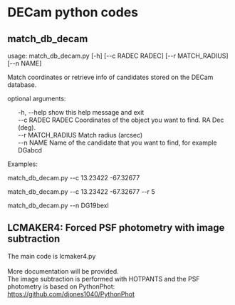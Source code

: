 # DECam python codes

## match_db_decam 

usage: match_db_decam.py [-h] [--c RADEC RADEC] [--r MATCH_RADIUS] [--n NAME] <br>

Match coordinates or retrieve info of candidates stored on the DECam database. <br>

optional arguments:
<ul>
   -h, --help        show this help message and exit <br>
   --c RADEC RADEC   Coordinates of the object you want to find. RA Dec (deg). <br>                    
   --r MATCH_RADIUS  Match radius (arcsec) <br>
   --n NAME          Name of the candidate that you want to find, for example DGabcd <br>
</ul>

  
<p> Examples: </p> 
    <p> match_db_decam.py --c 13.23422 -67.32677 </p>
    <p> match_db_decam.py --c 13.23422 -67.32677 --r 5 </p>
    <p> match_db_decam.py --n DG19bexl </p>


## LCMAKER4: Forced PSF photometry with image subtraction
The main code is lcmaker4.py <br>  
More documentation will be provided. <br>
The image subtraction is performed with HOTPANTS and the PSF photometry is based on PythonPhot: https://github.com/djones1040/PythonPhot 


